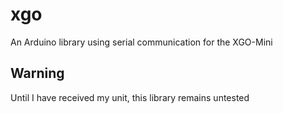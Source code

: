 # xgo
An Arduino library using serial communication for the XGO-Mini

## Warning
Until I have received my unit, this library remains untested
